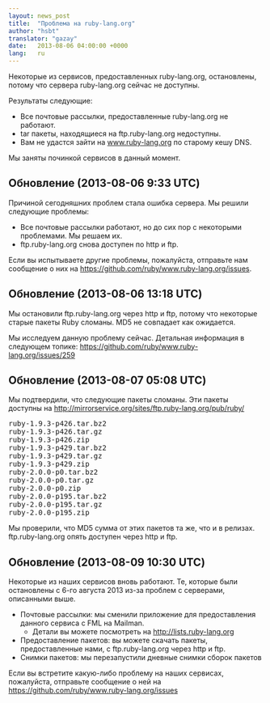 ```yaml
---
layout: news_post
title:  "Проблема на ruby-lang.org"
author: "hsbt"
translator: "gazay"
date:   2013-08-06 04:00:00 +0000
lang:   ru
---
```


Некоторые из сервисов, предоставленных ruby-lang.org, остановлены,
потому что сервера ruby-lang.org сейчас не доступны.

Результаты следующие:

 * Все почтовые рассылки, предоставленные ruby-lang.org не работают.
 * tar пакеты, находящиеся на ftp.ruby-lang.org недоступны.
 * Вам не удастся зайти на www.ruby-lang.org по старому кешу DNS.

Мы заняты починкой сервисов в данный момент.

## Обновление (2013-08-06 9:33 UTC)

Причиной сегодняшних проблем стала ошибка сервера.
Мы решили следующие проблемы:

 * Все почтовые рассылки работают, но до сих пор с некоторыми
   проблемами. Мы решаем их.
 * ftp.ruby-lang.org снова доступен по http и ftp.

Если вы испытываете другие проблемы, пожалуйста, отправьте нам сообщение
о них на https://github.com/ruby/www.ruby-lang.org/issues.

## Обновление (2013-08-06 13:18 UTC)

Мы остановили ftp.ruby-lang.org через http и ftp, потому что некоторые
старые пакеты Ruby сломаны. MD5 не совпадает как ожидается.

Мы исследуем данную проблему сейчас. Детальная информация в следующем
топике: https://github.com/ruby/www.ruby-lang.org/issues/259

## Обновление (2013-08-07 05:08 UTC)

Мы подтвердили, что следующие пакеты сломаны. Эти пакеты доступны на http://mirrorservice.org/sites/ftp.ruby-lang.org/pub/ruby/
<pre>
ruby-1.9.3-p426.tar.bz2
ruby-1.9.3-p426.tar.gz
ruby-1.9.3-p426.zip
ruby-1.9.3-p429.tar.bz2
ruby-1.9.3-p429.tar.gz
ruby-1.9.3-p429.zip
ruby-2.0.0-p0.tar.bz2
ruby-2.0.0-p0.tar.gz
ruby-2.0.0-p0.zip
ruby-2.0.0-p195.tar.bz2
ruby-2.0.0-p195.tar.gz
ruby-2.0.0-p195.zip
</pre>

Мы проверили, что MD5 сумма от этих пакетов та же, что и в релизах.
ftp.ruby-lang.org опять доступен через http и ftp.

## Обновление (2013-08-09 10:30 UTC)

Некоторые из наших сервисов вновь работают. Те, которые были остановлены
с 6-го августа 2013 из-за проблем с серверами, описанными выше.

  * Почтовые рассылки: мы сменили приложение для предоставления данного
    сервиса с FML на Mailman.
    * Детали вы можете посмотреть на
      http://lists.ruby-lang.org
  * Предоставление пакетов: вы можете скачать пакеты, предоставленные
    нами, с ftp.ruby-lang.org через http и ftp.
  * Снимки пакетов: мы перезапустили дневные снимки сборок пакетов

Если вы встретите какую-либо проблему на наших сервисах, пожалуйста,
отправьте сообщение о ней на https://github.com/ruby/www.ruby-lang.org/issues
